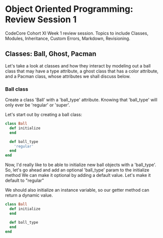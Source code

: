 # Object Oriented Programming: Review Session 1
CodeCore Cohort XI Week 1 review session. Topics to include Classes,
Modules, Inheritance, Custom Errors, Markdown, Revisioning.

## Classes: Ball, Ghost, Pacman
Let's take a look at classes and how they interact by modeling out a ball class
that may have a type attribute, a ghost class that has a color attribute, and a
Pacman class, whose attributes we shall discuss below.

### Ball class
Create a class 'Ball' with a 'ball_type' attribute. Knowing that
'ball_type' will only ever be 'regular' or 'super'.

Let's start out by creating a ball class:

```ruby
class Ball
  def initialize
  end

  def ball_type
    'regular'
  end
end
```

Now, I'd really like to be able to initialize new ball objects with a 'ball_type'.
So, let's go ahead and add an optional 'ball_type' param to the initialize method
We can make it optional by adding a default value. Let's make it default to "regular"

We should also initialize an instance variable, so our getter method can return a
dynamic value.

```ruby
class Ball
  def initialize
  end

  def ball_type
  end
end
```
